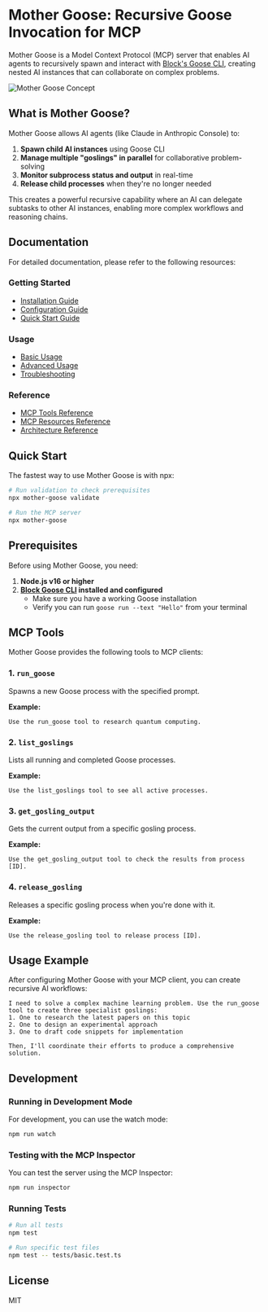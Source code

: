 # Mother Goose: Recursive Goose Invocation for MCP

Mother Goose is a Model Context Protocol (MCP) server that enables AI agents to recursively spawn and interact with [Block's Goose CLI](https://block.xyz/docs/goose), creating nested AI instances that can collaborate on complex problems.

![Mother Goose Concept](https://user-images.githubusercontent.com/1100351/244875611-d6b59e30-2ea5-4f71-8307-c19f95f9c5b4.png)

## What is Mother Goose?

Mother Goose allows AI agents (like Claude in Anthropic Console) to:

1. **Spawn child AI instances** using Goose CLI
2. **Manage multiple "goslings" in parallel** for collaborative problem-solving
3. **Monitor subprocess status and output** in real-time
4. **Release child processes** when they're no longer needed

This creates a powerful recursive capability where an AI can delegate subtasks to other AI instances, enabling more complex workflows and reasoning chains.

## Documentation

For detailed documentation, please refer to the following resources:

### Getting Started
- [Installation Guide](./docs/getting-started/installation.md)
- [Configuration Guide](./docs/getting-started/configuration.md)
- [Quick Start Guide](./docs/getting-started/quick-start.md)

### Usage
- [Basic Usage](./docs/usage/basic-usage.md)
- [Advanced Usage](./docs/usage/advanced-usage.md)
- [Troubleshooting](./docs/usage/troubleshooting.md)

### Reference
- [MCP Tools Reference](./docs/reference/tools.md)
- [MCP Resources Reference](./docs/reference/resources.md)
- [Architecture Reference](./docs/reference/architecture.md)

## Quick Start

The fastest way to use Mother Goose is with npx:

```bash
# Run validation to check prerequisites
npx mother-goose validate

# Run the MCP server
npx mother-goose
```

## Prerequisites

Before using Mother Goose, you need:

1. **Node.js v16 or higher**
2. **[Block Goose CLI](https://block.xyz/docs/goose) installed and configured**
   - Make sure you have a working Goose installation
   - Verify you can run `goose run --text "Hello"` from your terminal

## MCP Tools

Mother Goose provides the following tools to MCP clients:

### 1. `run_goose`

Spawns a new Goose process with the specified prompt.

**Example:**
```
Use the run_goose tool to research quantum computing.
```

### 2. `list_goslings`

Lists all running and completed Goose processes.

**Example:**
```
Use the list_goslings tool to see all active processes.
```

### 3. `get_gosling_output`

Gets the current output from a specific gosling process.

**Example:**
```
Use the get_gosling_output tool to check the results from process [ID].
```

### 4. `release_gosling`

Releases a specific gosling process when you're done with it.

**Example:**
```
Use the release_gosling tool to release process [ID].
```

## Usage Example

After configuring Mother Goose with your MCP client, you can create recursive AI workflows:

```
I need to solve a complex machine learning problem. Use the run_goose tool to create three specialist goslings:
1. One to research the latest papers on this topic
2. One to design an experimental approach
3. One to draft code snippets for implementation

Then, I'll coordinate their efforts to produce a comprehensive solution.
```

## Development

### Running in Development Mode

For development, you can use the watch mode:

```bash
npm run watch
```

### Testing with the MCP Inspector

You can test the server using the MCP Inspector:

```bash
npm run inspector
```

### Running Tests

```bash
# Run all tests
npm test

# Run specific test files
npm test -- tests/basic.test.ts
```

## License

MIT